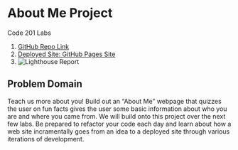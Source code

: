 # About Me Project

Code 201 Labs

1. [GitHub Repo Link]()
2. [Deployed Site: GitHub Pages Site]()
3. ![Lighthouse Report]()

## Problem Domain

Teach us more about you! Build out an “About Me” webpage that quizzes the user on fun facts gives the user some basic information about who you are and where you came from. We will build onto this project over the next few labs. Be prepared to refactor your code each day and learn about how a web site incramentally goes from an idea to a deployed site through various iterations of development.
